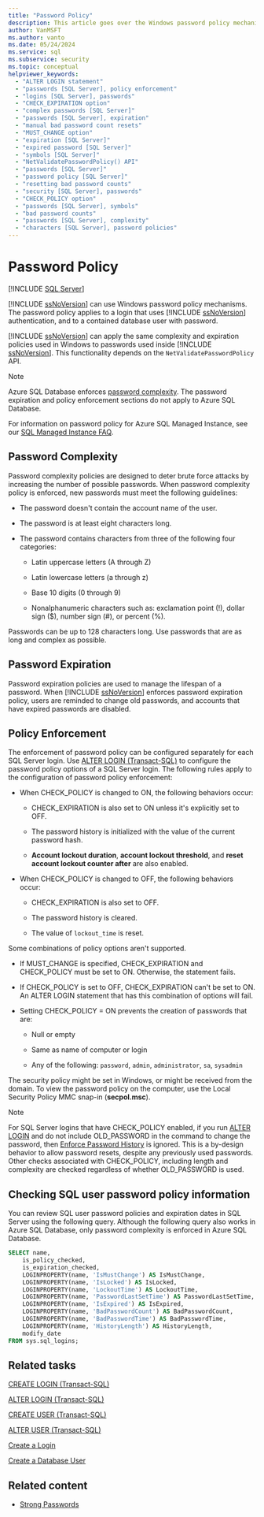 ```yaml
---
title: "Password Policy"
description: This article goes over the Windows password policy mechanisms applying to a login that uses SQL Server authentication and to a contained database user with a password.
author: VanMSFT
ms.author: vanto
ms.date: 05/24/2024
ms.service: sql
ms.subservice: security
ms.topic: conceptual
helpviewer_keywords:
  - "ALTER LOGIN statement"
  - "passwords [SQL Server], policy enforcement"
  - "logins [SQL Server], passwords"
  - "CHECK_EXPIRATION option"
  - "complex passwords [SQL Server]"
  - "passwords [SQL Server], expiration"
  - "manual bad password count resets"
  - "MUST_CHANGE option"
  - "expiration [SQL Server]"
  - "expired password [SQL Server]"
  - "symbols [SQL Server]"
  - "NetValidatePasswordPolicy() API"
  - "passwords [SQL Server]"
  - "password policy [SQL Server]"
  - "resetting bad password counts"
  - "security [SQL Server], passwords"
  - "CHECK_POLICY option"
  - "passwords [SQL Server], symbols"
  - "bad password counts"
  - "passwords [SQL Server], complexity"
  - "characters [SQL Server], password policies"
---
```

# Password Policy

[!INCLUDE [SQL Server](../../includes/applies-to-version/sqlserver.md)]

[!INCLUDE [ssNoVersion](../../includes/ssnoversion-md.md)] can use Windows password policy mechanisms. The password policy applies to a login that uses [!INCLUDE [ssNoVersion](../../includes/ssnoversion-md.md)] authentication, and to a contained database user with password.

[!INCLUDE [ssNoVersion](../../includes/ssnoversion-md.md)] can apply the same complexity and expiration policies used in Windows to passwords used inside [!INCLUDE [ssNoVersion](../../includes/ssnoversion-md.md)]. This functionality depends on the `NetValidatePasswordPolicy` API.

> [!NOTE]  
> Azure SQL Database enforces [password complexity](#password-complexity). The password expiration and policy enforcement sections do not apply to Azure SQL Database.
>
> For information on password policy for Azure SQL Managed Instance, see our [SQL Managed Instance FAQ](/azure/azure-sql/managed-instance/frequently-asked-questions-faq#password-policy-).

## Password Complexity

Password complexity policies are designed to deter brute force attacks by increasing the number of possible passwords. When password complexity policy is enforced, new passwords must meet the following guidelines:

- The password doesn't contain the account name of the user.

- The password is at least eight characters long.

- The password contains characters from three of the following four categories:

  - Latin uppercase letters (A through Z)

  - Latin lowercase letters (a through z)

  - Base 10 digits (0 through 9)

  - Nonalphanumeric characters such as: exclamation point (!), dollar sign ($), number sign (#), or percent (%).

Passwords can be up to 128 characters long. Use passwords that are as long and complex as possible.

## Password Expiration

Password expiration policies are used to manage the lifespan of a password. When [!INCLUDE [ssNoVersion](../../includes/ssnoversion-md.md)] enforces password expiration policy, users are reminded to change old passwords, and accounts that have expired passwords are disabled.

## Policy Enforcement

The enforcement of password policy can be configured separately for each SQL Server login. Use [ALTER LOGIN (Transact-SQL)](../../t-sql/statements/alter-login-transact-sql.md) to configure the password policy options of a SQL Server login. The following rules apply to the configuration of password policy enforcement:

- When CHECK_POLICY is changed to ON, the following behaviors occur:

  - CHECK_EXPIRATION is also set to ON unless it's explicitly set to OFF.

  - The password history is initialized with the value of the current password hash.

  - **Account lockout duration**, **account lockout threshold**, and **reset account lockout counter after** are also enabled.

- When CHECK_POLICY is changed to OFF, the following behaviors occur:

  - CHECK_EXPIRATION is also set to OFF.

  - The password history is cleared.

  - The value of `lockout_time` is reset.

Some combinations of policy options aren't supported.

- If MUST_CHANGE is specified, CHECK_EXPIRATION and CHECK_POLICY must be set to ON. Otherwise, the statement fails.

- If CHECK_POLICY is set to OFF, CHECK_EXPIRATION can't be set to ON. An ALTER LOGIN statement that has this combination of options will fail.

- Setting CHECK_POLICY = ON prevents the creation of passwords that are:

  - Null or empty

  - Same as name of computer or login

  - Any of the following: `password`, `admin`, `administrator`, `sa`, `sysadmin`

The security policy might be set in Windows, or might be received from the domain. To view the password policy on the computer, use the Local Security Policy MMC snap-in (**secpol.msc**).

> [!NOTE]  
> For SQL Server logins that have CHECK_POLICY enabled, if you run [ALTER LOGIN](../../t-sql/statements/alter-login-transact-sql.md) and do not include OLD_PASSWORD in the command to change the password, then [Enforce Password History](/windows/security/threat-protection/security-policy-settings/enforce-password-history) is ignored. This is a by-design behavior to allow password resets, despite any previously used passwords. Other checks associated with CHECK_POLICY, including length and complexity are checked regardless of whether OLD_PASSWORD is used.

## Checking SQL user password policy information

You can review SQL user password policies and expiration dates in SQL Server using the following query. Although the following query also works in Azure SQL Database, only password complexity is enforced in Azure SQL Database.

```sql
SELECT name,
    is_policy_checked,
    is_expiration_checked,
    LOGINPROPERTY(name, 'IsMustChange') AS IsMustChange,
    LOGINPROPERTY(name, 'IsLocked') AS IsLocked,
    LOGINPROPERTY(name, 'LockoutTime') AS LockoutTime,
    LOGINPROPERTY(name, 'PasswordLastSetTime') AS PasswordLastSetTime,
    LOGINPROPERTY(name, 'IsExpired') AS IsExpired,
    LOGINPROPERTY(name, 'BadPasswordCount') AS BadPasswordCount,
    LOGINPROPERTY(name, 'BadPasswordTime') AS BadPasswordTime,
    LOGINPROPERTY(name, 'HistoryLength') AS HistoryLength,
    modify_date
FROM sys.sql_logins;
```

## Related tasks

[CREATE LOGIN (Transact-SQL)](../../t-sql/statements/create-login-transact-sql.md)

[ALTER LOGIN (Transact-SQL)](../../t-sql/statements/alter-login-transact-sql.md)

[CREATE USER (Transact-SQL)](../../t-sql/statements/create-user-transact-sql.md)

[ALTER USER (Transact-SQL)](../../t-sql/statements/alter-user-transact-sql.md)

[Create a Login](../../relational-databases/security/authentication-access/create-a-login.md)

[Create a Database User](../../relational-databases/security/authentication-access/create-a-database-user.md)

## Related content

- [Strong Passwords](../../relational-databases/security/strong-passwords.md)
